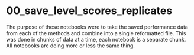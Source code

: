 # 00_save_level_scores_replicates

The purpose of these notebooks were to take the saved performance data from each of the methods and combine into a single reformatted file. This was done in chunks of data at a time, each notebook is a separate chunk. All notebooks are doing more or less the same thing.
